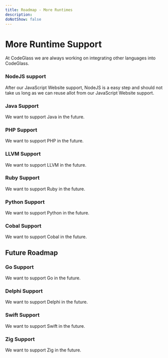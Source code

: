 ```yaml
---
title: Roadmap - More Runtimes
description: 
doNotShow: false
---
```

# More Runtime Support

At CodeGlass we are always working on integrating other languages into CodeGlass.

### NodeJS support
After our JavaScript Website support, NodeJS is a easy step and should not take us long as we can reuse allot from our JavaScript Website support.

### Java Support
We want to support Java in the future.

### PHP Support
We want to support PHP in the future.

### LLVM Support
We want to support LLVM in the future.

### Ruby Support
We want to support Ruby in the future.

### Python Support
We want to support Python in the future.

### Cobal Support
We want to support Cobal in the future.


## Future Roadmap
### Go Support
We want to support Go in the future.

### Delphi Support
We want to support Delphi in the future.

### Swift Support
We want to support Swift in the future.

### Zig Support
We want to support Zig in the future.